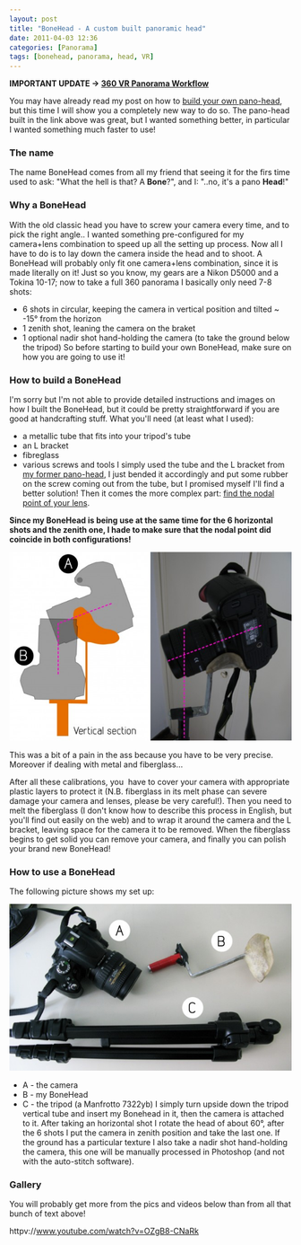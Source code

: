 ```yaml
---
layout: post
title: "BoneHead - A custom built panoramic head"
date: 2011-04-03 12:36
categories: [Panorama]
tags: [bonehead, panorama, head, VR]
---
```

**IMPORTANT UPDATE -> [360 VR Panorama Workflow](http://teocomi.com/360-vr-panorama-workflow/)**

You may have already read my post on how to [build your own pano-head](http://teocomi.com/build-your-own-pano-head/), but this time I will show you a completely new way to do so. The pano-head built in the link above was great, but I wanted something better, in particular I wanted something much faster to use!

### The name

The name BoneHead comes from all my friend that seeing it for the firs time used to ask: "What the hell is that? A **Bone**?", and I: "..no, it's a pano **Head**!"

### Why a BoneHead

With the old classic head you have to screw your camera every time, and to pick the right angle.. I wanted something pre-configured for my camera+lens combination to speed up all the setting up process. Now all I have to do is to lay down the camera inside the head and to shoot. A BoneHead will probably only fit one camera+lens combination, since it is made literally on it! Just so you know, my gears are a Nikon D5000 and a Tokina 10-17; now to take a full 360 panorama I basically only need 7-8 shots:

*   6 shots in circular, keeping the camera in vertical position and tilted ~ -15° from the horizon
*   1 zenith shot, leaning the camera on the braket
*   1 optional nadir shot hand-holding the camera (to take the ground below the tripod)
So before starting to build your own BoneHead, make sure on how you are going to use it!

### How to build a BoneHead

I'm sorry but I'm not able to provide detailed instructions and images on how I built the BoneHead, but it could be pretty straightforward if you are good at handcrafting stuff. What you'll need (at least what I used):

*   a metallic tube that fits into your tripod's tube
*   an L bracket
*   fibreglass
*   various screws and tools
I simply used the tube and the L bracket from [my former pano-head](http://teocomi.com/build-your-own-pano-head/), I just bended it accordingly and put some rubber on the screw coming out from the tube, but I promised myself I'll find a better solution!
Then it comes the more complex part: [find the nodal point of your lens](http://teocomi.com/detect-the-nodal-point-of-your-lens-how-to/).

**Since my BoneHead is being use at the same time for the 6 horizontal shots and the zenith one, I hade to make sure that the nodal point did coincide in both configurations!**

[![](/assets/2011/04/IMG_4775-620x413.jpg "IMG_4775")](/assets/2011/04/IMG_4775.jpg)

This was a bit of a pain in the ass because you have to be very precise. Moreover if dealing with metal and fiberglass...

After all these calibrations, you  have to cover your camera with appropriate plastic layers to protect it (N.B. fiberglass in its melt phase can severe damage your camera and lenses, please be very careful!). Then you need to melt the fiberglass (I don't know how to describe this process in English, but you'll find out easily on the web) and to wrap it around the camera and the L bracket, leaving space for the camera it to be removed. When the fiberglass begins to get solid you can remove your camera, and finally you can polish your brand new BoneHead!

### How to use a BoneHead

The following picture shows my set up:

[![](/assets/2011/04/IMG_4765-620x365.jpg "IMG_4765")](/assets/2011/04/IMG_4765.jpg)

*   A - the camera
*   B - my BoneHead
*   C - the tripod (a Manfrotto 7322yb)
I simply turn upside down the tripod vertical tube and insert my Bonehead in it, then the camera is attached to it. After taking an horizontal shot I rotate the head of about 60°, after the 6 shots I put the camera in zenith position and take the last one. If the ground has a particular texture I also take a nadir shot hand-holding the camera, this one will be manually processed in Photoshop (and not with the auto-stitch software).

### Gallery

You will probably get more from the pics and videos below than from all that bunch of text above!


httpv://www.youtube.com/watch?v=OZgB8-CNaRk
